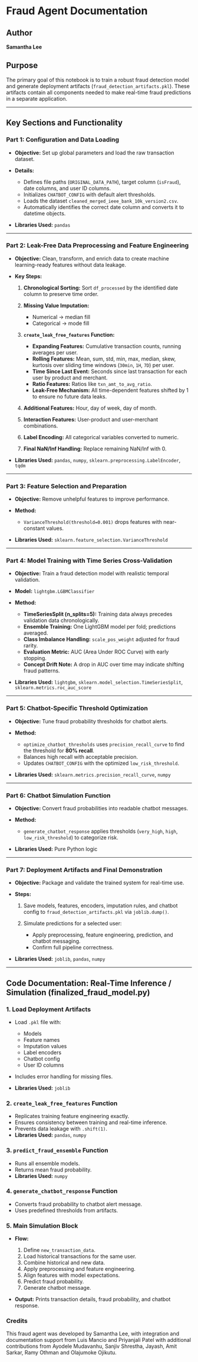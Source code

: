 # **Fraud Agent Documentation**
## Author
**Samantha Lee**

## **Purpose**

The primary goal of this notebook is to train a robust fraud detection model and generate deployment artifacts (`fraud_detection_artifacts.pkl`).
These artifacts contain all components needed to make real-time fraud predictions in a separate application.

---

## **Key Sections and Functionality**

### **Part 1: Configuration and Data Loading**

* **Objective:** Set up global parameters and load the raw transaction dataset.
* **Details:**

  * Defines file paths (`ORIGINAL_DATA_PATH`), target column (`isFraud`), date columns, and user ID columns.
  * Initializes `CHATBOT_CONFIG` with default alert thresholds.
  * Loads the dataset `cleaned_merged_ieee_bank_10k_version2.csv`.
  * Automatically identifies the correct date column and converts it to datetime objects.
* **Libraries Used:** `pandas`

---

### **Part 2: Leak-Free Data Preprocessing and Feature Engineering**

* **Objective:** Clean, transform, and enrich data to create machine learning-ready features without data leakage.
* **Key Steps:**

  1. **Chronological Sorting:** Sort `df_processed` by the identified date column to preserve time order.
  2. **Missing Value Imputation:**

     * Numerical → median fill
     * Categorical → mode fill
  3. **`create_leak_free_features` Function:**

     * **Expanding Features:** Cumulative transaction counts, running averages per user.
     * **Rolling Features:** Mean, sum, std, min, max, median, skew, kurtosis over sliding time windows (`30min`, `1H`, `7D`) per user.
     * **Time Since Last Event:** Seconds since last transaction for each user by product and merchant.
     * **Ratio Features:** Ratios like `txn_amt_to_avg_ratio`.
     * **Leak-Free Mechanism:** All time-dependent features shifted by 1 to ensure no future data leaks.
  4. **Additional Features:** Hour, day of week, day of month.
  5. **Interaction Features:** User-product and user-merchant combinations.
  6. **Label Encoding:** All categorical variables converted to numeric.
  7. **Final NaN/Inf Handling:** Replace remaining NaN/Inf with 0.
* **Libraries Used:** `pandas`, `numpy`, `sklearn.preprocessing.LabelEncoder`, `tqdm`

---

### **Part 3: Feature Selection and Preparation**

* **Objective:** Remove unhelpful features to improve performance.
* **Method:**

  * `VarianceThreshold(threshold=0.001)` drops features with near-constant values.
* **Libraries Used:** `sklearn.feature_selection.VarianceThreshold`

---

### **Part 4: Model Training with Time Series Cross-Validation**

* **Objective:** Train a fraud detection model with realistic temporal validation.
* **Model:** `lightgbm.LGBMClassifier`
* **Method:**

  * **TimeSeriesSplit (n\_splits=5):** Training data always precedes validation data chronologically.
  * **Ensemble Training:** One LightGBM model per fold; predictions averaged.
  * **Class Imbalance Handling:** `scale_pos_weight` adjusted for fraud rarity.
  * **Evaluation Metric:** AUC (Area Under ROC Curve) with early stopping.
  * **Concept Drift Note:** A drop in AUC over time may indicate shifting fraud patterns.
* **Libraries Used:** `lightgbm`, `sklearn.model_selection.TimeSeriesSplit`, `sklearn.metrics.roc_auc_score`

---

### **Part 5: Chatbot-Specific Threshold Optimization**

* **Objective:** Tune fraud probability thresholds for chatbot alerts.
* **Method:**

  * `optimize_chatbot_thresholds` uses `precision_recall_curve` to find the threshold for **80% recall**.
  * Balances high recall with acceptable precision.
  * Updates `CHATBOT_CONFIG` with the optimized `low_risk_threshold`.
* **Libraries Used:** `sklearn.metrics.precision_recall_curve`, `numpy`

---

### **Part 6: Chatbot Simulation Function**

* **Objective:** Convert fraud probabilities into readable chatbot messages.
* **Method:**

  * `generate_chatbot_response` applies thresholds (`very_high`, `high`, `low_risk_threshold`) to categorize risk.
* **Libraries Used:** Pure Python logic

---

### **Part 7: Deployment Artifacts and Final Demonstration**

* **Objective:** Package and validate the trained system for real-time use.
* **Steps:**

  1. Save models, features, encoders, imputation rules, and chatbot config to `fraud_detection_artifacts.pkl` via `joblib.dump()`.
  2. Simulate predictions for a selected user:

     * Apply preprocessing, feature engineering, prediction, and chatbot messaging.
     * Confirm full pipeline correctness.
* **Libraries Used:** `joblib`, `pandas`, `numpy`

---

## **Code Documentation: Real-Time Inference / Simulation (finalized\_fraud\_model.py)**

### **1. Load Deployment Artifacts**

* Load `.pkl` file with:

  * Models
  * Feature names
  * Imputation values
  * Label encoders
  * Chatbot config
  * User ID columns
* Includes error handling for missing files.
* **Libraries Used:** `joblib`

### **2. `create_leak_free_features` Function**

* Replicates training feature engineering exactly.
* Ensures consistency between training and real-time inference.
* Prevents data leakage with `.shift(1)`.
* **Libraries Used:** `pandas`, `numpy`

### **3. `predict_fraud_ensemble` Function**

* Runs all ensemble models.
* Returns mean fraud probability.
* **Libraries Used:** `numpy`

### **4. `generate_chatbot_response` Function**

* Converts fraud probability to chatbot alert message.
* Uses predefined thresholds from artifacts.

### **5. Main Simulation Block**

* **Flow:**

  1. Define `new_transaction_data`.
  2. Load historical transactions for the same user.
  3. Combine historical and new data.
  4. Apply preprocessing and feature engineering.
  5. Align features with model expectations.
  6. Predict fraud probability.
  7. Generate chatbot message.
* **Output:** Prints transaction details, fraud probability, and chatbot response.

### Credits
This fraud agent was developed by Samantha Lee, with integration and documentation support from Luis Mancio and Priyanjali Patel with additional contributions from Ayodele Mudavanhu, Sanjiv Shrestha, Jayash, Amit Sarkar, Ramy Othman and Olajumoke Ojikutu.
